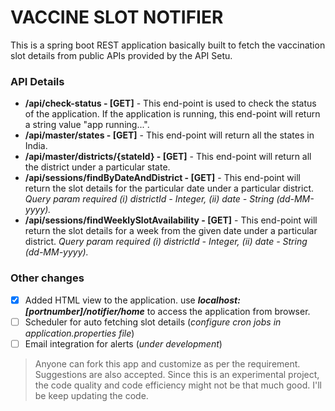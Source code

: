 # VACCINE SLOT NOTIFIER
This is a spring boot REST application basically built to fetch the vaccination slot details from public APIs provided by the API Setu.

### API Details
* **/api/check-status - [GET]** - This end-point is used to check the status of the application. If the application is running, this end-point will return a string value "app running...".
* **/api/master/states - [GET]** - This end-point will return all the states in India.
* **/api/master/districts/{stateId} - [GET]** - This end-point will return all the district under a particular state.
* **/api/sessions/findByDateAndDistrict - [GET]**  - This end-point will return the slot details for the particular date under a particular district. _Query param required (i) districtId - Integer, (ii) date - String (dd-MM-yyyy)._
* **/api/sessions/findWeeklySlotAvailability - [GET]** - This end-point will return the slot details for a week from the given date under a particular district. _Query param required (i) districtId - Integer, (ii) date - String (dd-MM-yyyy)._
    
### Other changes
- [x] Added HTML view to the application. use **_localhost:[portnumber]/notifier/home_** to access the application from browser.
- [ ] Scheduler for auto fetching slot details (_configure cron jobs in application.properties file_)
- [ ] Email integration for alerts (_under development_)

>Anyone can fork this app and customize as per the requirement. Suggestions are also accepted. Since this is an experimental project, the code quality and code efficiency might not be that much good. I'll be keep updating the code.
